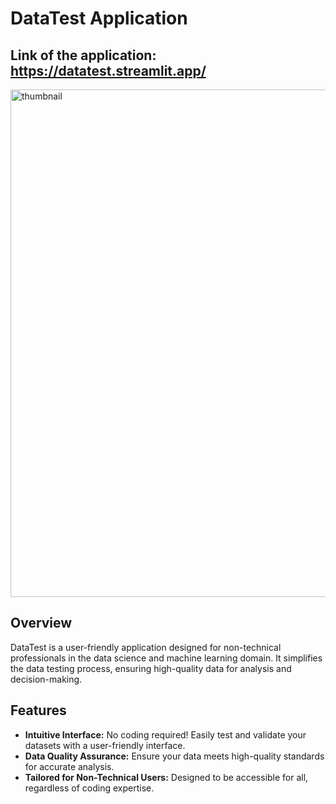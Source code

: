 # DataTest Application

## Link of the application: https://datatest.streamlit.app/

<img width="812" alt="thumbnail" src="https://github.com/vybhav-amps/DataTest/assets/59567512/02c85ef9-f629-414d-83f6-4cbd75345a36">

## Overview
DataTest is a user-friendly application designed for non-technical professionals in the data science and machine learning domain. It simplifies the data testing process, ensuring high-quality data for analysis and decision-making.

## Features
- **Intuitive Interface:** No coding required! Easily test and validate your datasets with a user-friendly interface.
- **Data Quality Assurance:** Ensure your data meets high-quality standards for accurate analysis.
- **Tailored for Non-Technical Users:** Designed to be accessible for all, regardless of coding expertise.
